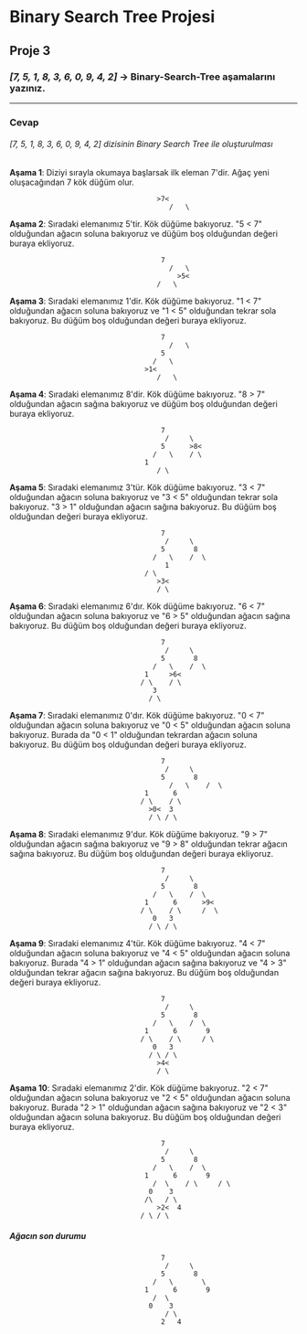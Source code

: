 # Binary Search Tree Projesi



## Proje 3



### *[7, 5, 1, 8, 3, 6, 0, 9, 4, 2]* -> Binary-Search-Tree aşamalarını yazınız.

***



### Cevap

###### *[7, 5, 1, 8, 3, 6, 0, 9, 4, 2]* dizisinin Binary Search Tree ile oluşturulması

**Aşama 1**: Diziyi sırayla okumaya başlarsak ilk eleman 7'dir. Ağaç yeni oluşacağından 7 kök düğüm olur.

``````
									>7<
								       /   \
``````

**Aşama 2**: Sıradaki elemanımız 5'tir. Kök düğüme bakıyoruz. "5 < 7" olduğundan ağacın soluna bakıyoruz ve düğüm boş olduğundan değeri buraya ekliyoruz.

``````
									 7
								       /   \
							             >5<
								    /   \
``````

**Aşama 3**: Sıradaki elemanımız 1'dir. Kök düğüme bakıyoruz. "1 < 7" olduğundan ağacın soluna bakıyoruz ve "1 < 5" olduğundan tekrar sola bakıyoruz. Bu düğüm boş olduğundan değeri buraya ekliyoruz.

``````
									 7
								       /   \
								     5
								   /   \
								 >1<
							        /   \
``````

**Aşama 4**: Sıradaki elemanımız 8'dir. Kök düğüme bakıyoruz. "8 > 7" olduğundan ağacın sağına bakıyoruz ve düğüm boş olduğundan değeri buraya ekliyoruz.

``````
									 7
								      /     \
								     5      >8<
								   /   \    / \
								 1    
							        / \
``````

**Aşama 5**: Sıradaki elemanımız 3'tür. Kök düğüme bakıyoruz. "3 < 7" olduğundan ağacın soluna bakıyoruz ve "3 < 5" olduğundan tekrar sola bakıyoruz. "3 > 1" olduğundan ağacın sağına bakıyoruz. Bu düğüm boş olduğundan değeri buraya ekliyoruz.

``````
									 7
								      /     \
								     5       8
								   /   \    /  \
							          1     
								 / \
								    >3<
								    / \
``````

**Aşama 6**: Sıradaki elemanımız 6'dır. Kök düğüme bakıyoruz. "6 < 7" olduğundan ağacın soluna bakıyoruz ve "6 > 5" olduğundan ağacın sağına bakıyoruz. Bu düğüm boş olduğundan değeri buraya ekliyoruz.

``````
									 7
								      /     \
								     5       8
								   /   \    /  \
								 1     >6<
								/ \    / \
								   3
								  / \
``````

**Aşama 7**: Sıradaki elemanımız 0'dır. Kök düğüme bakıyoruz. "0 < 7" olduğundan ağacın soluna bakıyoruz ve "0 < 5" olduğundan ağacın soluna bakıyoruz. Burada da "0 < 1" olduğundan tekrardan ağacın soluna bakıyoruz. Bu düğüm boş olduğundan değeri buraya ekliyoruz.

``````
									 7
								      /     \
								     5       8
							           /   \    /  \
								 1      6
								/ \    / \
							      >0<  3
							      / \ / \
``````

**Aşama 8**: Sıradaki elemanımız 9'dur. Kök düğüme bakıyoruz. "9 > 7" olduğundan ağacın sağına bakıyoruz ve "9 > 8" olduğundan tekrar ağacın sağına bakıyoruz. Bu düğüm boş olduğundan değeri buraya ekliyoruz.

``````
									 7
								      /     \
								     5       8
								   /   \    /  \
								 1      6      >9<
								/ \    / \     /  \
							       0   3
							      / \ / \
``````

 **Aşama 9**: Sıradaki elemanımız 4'tür. Kök düğüme bakıyoruz. "4 < 7" olduğundan ağacın soluna bakıyoruz ve "4 < 5" olduğundan ağacın soluna bakıyoruz. Burada "4 > 1" olduğundan ağacın sağına bakıyoruz ve "4 > 3" olduğundan tekrar ağacın sağına bakıyoruz. Bu düğüm boş olduğundan değeri buraya ekliyoruz.

``````
									 7
								      /     \
								     5       8
								   /   \    /  \
								 1      6       9
								/ \    / \     / \
							       0   3
							      / \ / \
								    >4<
								    / \
``````

 **Aşama 10**: Sıradaki elemanımız 2'dir. Kök düğüme bakıyoruz. "2 < 7" olduğundan ağacın soluna bakıyoruz ve "2 < 5" olduğundan ağacın soluna bakıyoruz. Burada "2 > 1" olduğundan ağacın sağına bakıyoruz ve "2 < 3" olduğundan ağacın soluna bakıyoruz. Bu düğüm boş olduğundan değeri buraya ekliyoruz.

``````
									 7
								      /     \
								     5       8
								   /   \    /  \
								 1      6       9
							       /  \    / \     / \
							      0    3
						 	     /\   / \
							        >2<  4
								/ \ / \
``````

##### Ağacın son durumu

``````
									 7
								      /     \
								     5       8
								   /   \       \
								 1      6       9
							       /  \           
							      0    3
							          / \
							         2   4
``````





